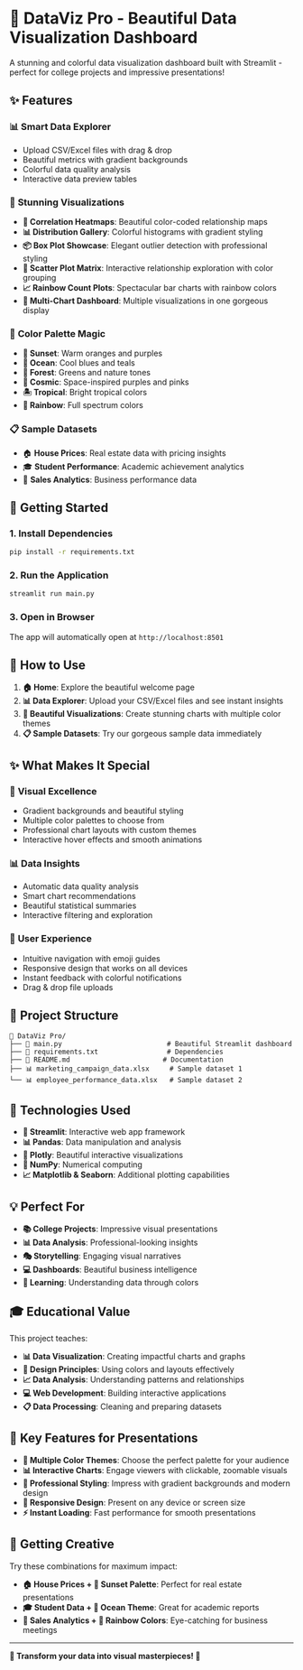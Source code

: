 # 🎨 DataViz Pro - Beautiful Data Visualization Dashboard

A stunning and colorful data visualization dashboard built with Streamlit - perfect for college projects and impressive presentations!

## ✨ Features

### 📊 **Smart Data Explorer**
- Upload CSV/Excel files with drag & drop
- Beautiful metrics with gradient backgrounds
- Colorful data quality analysis
- Interactive data preview tables

### 🎨 **Stunning Visualizations**
- **🔗 Correlation Heatmaps**: Beautiful color-coded relationship maps
- **📊 Distribution Gallery**: Colorful histograms with gradient styling
- **📦 Box Plot Showcase**: Elegant outlier detection with professional styling
- **🎯 Scatter Plot Matrix**: Interactive relationship exploration with color grouping
- **📈 Rainbow Count Plots**: Spectacular bar charts with rainbow colors
- **🌈 Multi-Chart Dashboard**: Multiple visualizations in one gorgeous display

### 🎨 **Color Palette Magic**
- **🌅 Sunset**: Warm oranges and purples
- **🌊 Ocean**: Cool blues and teals  
- **🌲 Forest**: Greens and nature tones
- **🌌 Cosmic**: Space-inspired purples and pinks
- **🏝️ Tropical**: Bright tropical colors
- **🌈 Rainbow**: Full spectrum colors

### 📋 **Sample Datasets**
- 🏠 **House Prices**: Real estate data with pricing insights
- 🎓 **Student Performance**: Academic achievement analytics
- 🛒 **Sales Analytics**: Business performance data

## 🚀 Getting Started

### 1. Install Dependencies
```bash
pip install -r requirements.txt
```

### 2. Run the Application
```bash
streamlit run main.py
```

### 3. Open in Browser
The app will automatically open at `http://localhost:8501`

## 🎯 How to Use

1. **🏠 Home**: Explore the beautiful welcome page
2. **📊 Data Explorer**: Upload your CSV/Excel files and see instant insights
3. **🎨 Beautiful Visualizations**: Create stunning charts with multiple color themes
4. **📋 Sample Datasets**: Try our gorgeous sample data immediately

## ✨ What Makes It Special

### 🎨 **Visual Excellence**
- Gradient backgrounds and beautiful styling
- Multiple color palettes to choose from
- Professional chart layouts with custom themes
- Interactive hover effects and smooth animations

### 📊 **Data Insights**
- Automatic data quality analysis
- Smart chart recommendations
- Beautiful statistical summaries
- Interactive filtering and exploration

### 🎯 **User Experience**
- Intuitive navigation with emoji guides
- Responsive design that works on all devices
- Instant feedback with colorful notifications
- Drag & drop file uploads

## 📁 Project Structure

```
📁 DataViz Pro/
├── 📄 main.py                          # Beautiful Streamlit dashboard
├── 📄 requirements.txt                 # Dependencies
├── 📄 README.md                       # Documentation
├── 📊 marketing_campaign_data.xlsx     # Sample dataset 1
└── 📊 employee_performance_data.xlsx   # Sample dataset 2
```

## 🔧 Technologies Used

- **🎨 Streamlit**: Interactive web app framework
- **📊 Pandas**: Data manipulation and analysis
- **🎯 Plotly**: Beautiful interactive visualizations
- **🌈 NumPy**: Numerical computing
- **📈 Matplotlib & Seaborn**: Additional plotting capabilities

## 💡 Perfect For

- **📚 College Projects**: Impressive visual presentations
- **📊 Data Analysis**: Professional-looking insights
- **🎭 Storytelling**: Engaging visual narratives
- **💻 Dashboards**: Beautiful business intelligence
- **🌈 Learning**: Understanding data through colors

## 🎓 Educational Value

This project teaches:
- **📊 Data Visualization**: Creating impactful charts and graphs
- **🎨 Design Principles**: Using colors and layouts effectively
- **📈 Data Analysis**: Understanding patterns and relationships
- **💻 Web Development**: Building interactive applications
- **📋 Data Processing**: Cleaning and preparing datasets

## 🎯 Key Features for Presentations

- **🌈 Multiple Color Themes**: Choose the perfect palette for your audience
- **📊 Interactive Charts**: Engage viewers with clickable, zoomable visuals
- **🎨 Professional Styling**: Impress with gradient backgrounds and modern design
- **📱 Responsive Design**: Present on any device or screen size
- **⚡ Instant Loading**: Fast performance for smooth presentations

## 🚀 Getting Creative

Try these combinations for maximum impact:

- **🏠 House Prices + 🌅 Sunset Palette**: Perfect for real estate presentations
- **🎓 Student Data + 🌊 Ocean Theme**: Great for academic reports  
- **🛒 Sales Analytics + 🌈 Rainbow Colors**: Eye-catching for business meetings

---

**🎨 Transform your data into visual masterpieces! 🌟** 